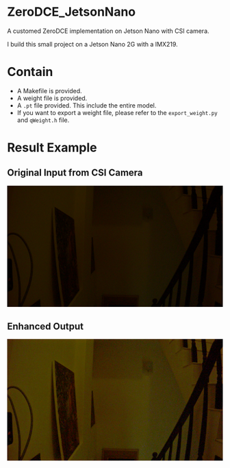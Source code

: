 # ZeroDCE_JetsonNano

A customed ZeroDCE implementation on Jetson Nano with CSI camera. 

I build this small project on a Jetson Nano 2G with a IMX219.

# Contain

* A Makefile is provided.
* A weight file is provided.
* A `.pt` file provided. This include the entire model.
* If you want to export a weight file, please refer to the `export_weight.py` and `qWeight.h` file.

# Result Example
## Original Input from CSI Camera
![image](https://github.com/Chen-KaiTsai/ZeroDCE_JetsonNano/blob/main/imgs/testInput.png)
## Enhanced Output
![image](https://github.com/Chen-KaiTsai/ZeroDCE_JetsonNano/blob/main/imgs/Enhanced_CPP_output.png)
